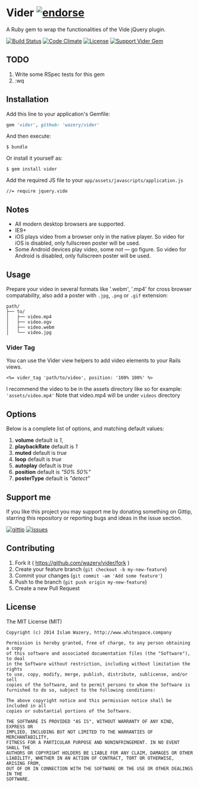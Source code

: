 # Vider [![endorse](http://api.coderwall.com/wazery/endorsecount.png)](http://coderwall.com/wazery)

A Ruby gem to wrap the functionalities of the Vide jQuery plugin.

[![Build Status](https://travis-ci.org/wazery/vider.svg)](https://travis-ci.org/wazery/vider)
[![Code Climate](https://codeclimate.com/github/wazery/vider/badges/gpa.svg)](https://codeclimate.com/github/wazery/vider)
[![License](http://img.shields.io/license/MIT.png?color=green)](http://opensource.org/licenses/MIT)
[![Support Vider Gem](http://img.shields.io/gittip/wbotelhos.svg)](https://www.gittip.com/wazery "Git Tip")


## TODO

1. Write some RSpec tests for this gem
2. :wq

## Installation

Add this line to your application's Gemfile:

```ruby
gem 'vider', github: 'wazery/vider'
```

And then execute:

    $ bundle

Or install it yourself as:

    $ gem install vider

Add the required JS file to your `app/assets/javascripts/application.js`

    //= require jquery.vide
    
## Notes

* All modern desktop browsers are supported.
* IE9+
* iOS plays video from a browser only in the native player. So video for iOS is disabled, only fullscreen poster will be used.
* Some Android devices play video, some not — go figure. So video for Android is disabled, only fullscreen poster will be used.

## Usage

Prepare your video in several formats like '.webm', '.mp4' for cross browser compatability, also add a poster with `.jpg`, `.png` or `.gif` extension:

```
path/
├── to/
│   ├── video.mp4
│   ├── video.ogv
│   ├── video.webm
│   └── video.jpg
```

### Vider Tag

You can use the Vider view helpers to add video elements to your Rails views.

```erb
<%= vider_tag 'path/to/video', position: '100% 100%' %>
```

I recommend the video to be in the assets directory like so for example: `'assets/video.mp4'` Note that video.mp4 will be under `videos` directory

## Options

Below is a complete list of options, and matching default values:

1. **volume** default is *1*,
2. **playbackRate** default is *1*
3. **muted** default is *true*
4. **loop** default is *true*
5. **autoplay** default is  *true*
6. **position** default is *"50% 50%"*
7. **posterType** default is *"detect"*

## Support me

If you like this project you may support me by donating something on Gittip, starring this repository or reporting bugs and ideas in the issue section.

[![gittip](https://github.com/FezVrasta/bootstrap-material-design/raw/master/screenshots/gittip-button.jpg)](https://www.gratipay.com/wazery/)
[![issues](https://github.com/FezVrasta/bootstrap-material-design/raw/master/screenshots/issues-button.jpg)](https://github.com/wazery/vider/issues)

## Contributing

1. Fork it ( https://github.com/wazery/vider/fork )
2. Create your feature branch (`git checkout -b my-new-feature`)
3. Commit your changes (`git commit -am 'Add some feature'`)
4. Push to the branch (`git push origin my-new-feature`)
5. Create a new Pull Request

## License
The MIT License (MIT)

```
Copyright (c) 2014 Islam Wazery, http://www.whitespace.company

Permission is hereby granted, free of charge, to any person obtaining a copy
of this software and associated documentation files (the "Software"), to deal
in the Software without restriction, including without limitation the rights
to use, copy, modify, merge, publish, distribute, sublicense, and/or sell
copies of the Software, and to permit persons to whom the Software is
furnished to do so, subject to the following conditions:

The above copyright notice and this permission notice shall be included in all
copies or substantial portions of the Software.

THE SOFTWARE IS PROVIDED "AS IS", WITHOUT WARRANTY OF ANY KIND, EXPRESS OR
IMPLIED, INCLUDING BUT NOT LIMITED TO THE WARRANTIES OF MERCHANTABILITY,
FITNESS FOR A PARTICULAR PURPOSE AND NONINFRINGEMENT. IN NO EVENT SHALL THE
AUTHORS OR COPYRIGHT HOLDERS BE LIABLE FOR ANY CLAIM, DAMAGES OR OTHER
LIABILITY, WHETHER IN AN ACTION OF CONTRACT, TORT OR OTHERWISE, ARISING FROM,
OUT OF OR IN CONNECTION WITH THE SOFTWARE OR THE USE OR OTHER DEALINGS IN THE
SOFTWARE.
  ```

